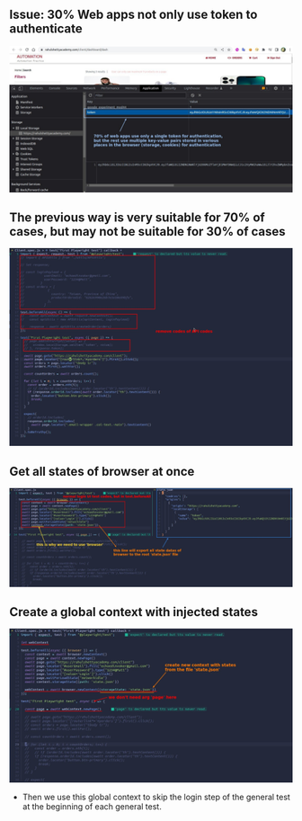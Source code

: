 ## **Issue: 30% Web apps not only use token to authenticate**

![Alt issue: 30% cases not only use token](pic/01.jpg)

## **The previous way is very suitable for 70% of cases, but may not be suitable for 30% of cases**

![Alt original way not suitable for these cases](pic/02.jpg)

## **Get all states of browser at once**

![Alt get all states of browser at once](pic/03.jpg)

## **Create a global context with injected states**

![Alt create a global context with injected states](pic/04.jpg)

- Then we use this global context to skip the login step of the general test at the beginning of each general test.
